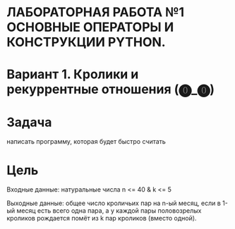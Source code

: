 # ЛАБОРАТОРНАЯ РАБОТА №1 ОСНОВНЫЕ ОПЕРАТОРЫ И КОНСТРУКЦИИ PYTHON. 
# Вариант 1. Кролики и рекуррентные отношения (⓿_⓿)

# Задача
написать программу, которая будет быстро считать 

# Цель 
 
Входные данные: натуральные числа n <= 40 & k <= 5

Выходные данные: общее число кроличьих пар на n-ый месяц, если в
1-ый месяц есть всего одна пара, а у каждой пары половозрелых кроликов рождается помёт из k пар кроликов (вместо одной).
